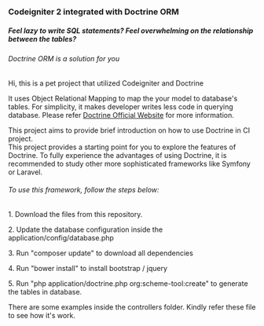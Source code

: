 <h3>Codeigniter 2 integrated with Doctrine ORM</h3>

<h5>Feel lazy to write SQL statements? Feel overwhelming on the relationship between the tables? <br/></h5>

<h6>Doctrine ORM is a solution for you</h6>

<p>Hi, this is a pet project that utilized Codeigniter and Doctrine</p>
<p>
    It uses Object Relational Mapping to map the your model to database's tables.
    For simplicity, it makes developer writes less code in querying database.
    Please refer <a href="http://www.doctrine-project.org/">Doctrine Official Website</a>
    for more information.
</p>

<p>
    This project aims to provide brief introduction on how to use Doctrine in CI project. <br>
    This project provides a starting point for you to explore the features of Doctrine.
    To fully experience the advantages of using Doctrine, it is recommended to study other more
    sophisticated frameworks like Symfony or Laravel.
</p>

<h6>To use this framework, follow the steps below:</h6>
<p>1. Download the files from this repository. </p>
<p>2. Update the database configuration inside the application/config/database.php <p>
<p>3. Run "composer update" to download all dependencies <p>
<p>4. Run "bower install" to install bootstrap / jquery</p>
<p>5. Run "php application/doctrine.php org:scheme-tool:create" to generate the tables in database. </p>

<p>
There are some examples inside the controllers folder.  Kindly refer these file to
see how it's work.
</p>
